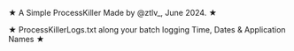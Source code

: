 ★ A Simple ProcessKiller Made by @ztlv_, June 2024. ★

★ ProcessKillerLogs.txt along your batch logging Time, Dates & Application Names ★
